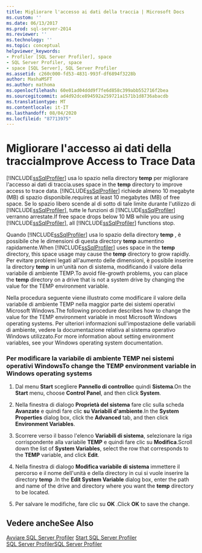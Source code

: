 ```yaml
---
title: Migliorare l'accesso ai dati della traccia | Microsoft Docs
ms.custom: ''
ms.date: 06/13/2017
ms.prod: sql-server-2014
ms.reviewer: ''
ms.technology: ''
ms.topic: conceptual
helpviewer_keywords:
- Profiler [SQL Server Profiler], space
- SQL Server Profiler, space
- space [SQL Server], SQL Server Profiler
ms.assetid: c260c000-fd53-4831-993f-df6894f3228b
author: MashaMSFT
ms.author: mathoma
ms.openlocfilehash: 60e01ad04ddd9f7fe6d858c399abb552716f2bea
ms.sourcegitcommit: ad4d92dce894592a259721a1571b1d8736abacdb
ms.translationtype: MT
ms.contentlocale: it-IT
ms.lasthandoff: 08/04/2020
ms.locfileid: "87713975"
---
```

# <a name="improve-access-to-trace-data"></a><span data-ttu-id="4378a-102">Migliorare l'accesso ai dati della traccia</span><span class="sxs-lookup"><span data-stu-id="4378a-102">Improve Access to Trace Data</span></span>
  [!INCLUDE[ssSqlProfiler](../../includes/sssqlprofiler-md.md)] <span data-ttu-id="4378a-103">usa lo spazio nella directory **temp** per migliorare l'accesso ai dati di traccia.</span><span class="sxs-lookup"><span data-stu-id="4378a-103">uses space in the **temp** directory to improve access to trace data.</span></span> [!INCLUDE[ssSqlProfiler](../../includes/sssqlprofiler-md.md)] <span data-ttu-id="4378a-104">richiede almeno 10 megabyte (MB) di spazio disponibile.</span><span class="sxs-lookup"><span data-stu-id="4378a-104">requires at least 10 megabytes (MB) of free space.</span></span> <span data-ttu-id="4378a-105">Se lo spazio libero scende al di sotto di tale limite durante l'utilizzo di [!INCLUDE[ssSqlProfiler](../../includes/sssqlprofiler-md.md)], tutte le funzioni di [!INCLUDE[ssSqlProfiler](../../includes/sssqlprofiler-md.md)] verranno arrestate.</span><span class="sxs-lookup"><span data-stu-id="4378a-105">If free space drops below 10 MB while you are using [!INCLUDE[ssSqlProfiler](../../includes/sssqlprofiler-md.md)], all [!INCLUDE[ssSqlProfiler](../../includes/sssqlprofiler-md.md)] functions stop.</span></span>  
  
 <span data-ttu-id="4378a-106">Quando [!INCLUDE[ssSqlProfiler](../../includes/sssqlprofiler-md.md)] usa lo spazio della directory **temp** , è possibile che le dimensioni di questa directory **temp** aumentino rapidamente.</span><span class="sxs-lookup"><span data-stu-id="4378a-106">When [!INCLUDE[ssSqlProfiler](../../includes/sssqlprofiler-md.md)] uses space in the **temp** directory, this space usage may cause the **temp** directory to grow rapidly.</span></span> <span data-ttu-id="4378a-107">Per evitare problemi legati all'aumento delle dimensioni, è possibile inserire la directory **temp** in un'unità non di sistema, modificando il valore della variabile di ambiente TEMP.</span><span class="sxs-lookup"><span data-stu-id="4378a-107">To avoid file-growth problems, you can place the **temp** directory on a drive that is not a system drive by changing the value for the TEMP environment variable.</span></span>  
  
 <span data-ttu-id="4378a-108">Nella procedura seguente viene illustrato come modificare il valore della variabile di ambiente TEMP nella maggior parte dei sistemi operativi Microsoft Windows.</span><span class="sxs-lookup"><span data-stu-id="4378a-108">The following procedure describes how to change the value for the TEMP environment variable in most Microsoft Windows operating systems.</span></span> <span data-ttu-id="4378a-109">Per ulteriori informazioni sull'impostazione delle variabili di ambiente, vedere la documentazione relativa al sistema operativo Windows utilizzato.</span><span class="sxs-lookup"><span data-stu-id="4378a-109">For more information about setting environment variables, see your Windows operating system documentation.</span></span>  
  
### <a name="to-change-the-temp-environment-variable-in-windows-operating-systems"></a><span data-ttu-id="4378a-110">Per modificare la variabile di ambiente TEMP nei sistemi operativi Windows</span><span class="sxs-lookup"><span data-stu-id="4378a-110">To change the TEMP environment variable in Windows operating systems</span></span>  
  
1.  <span data-ttu-id="4378a-111">Dal menu **Start** scegliere **Pannello di controllo**e quindi **Sistema**.</span><span class="sxs-lookup"><span data-stu-id="4378a-111">On the **Start** menu, choose **Control Panel**, and then click **System**.</span></span>  
  
2.  <span data-ttu-id="4378a-112">Nella finestra di dialogo **Proprietà del sistema** fare clic sulla scheda **Avanzate** e quindi fare clic **su Variabili d'ambiente**.</span><span class="sxs-lookup"><span data-stu-id="4378a-112">In the **System Properties** dialog box, click the **Advanced** tab, and then click **Environment Variables**.</span></span>  
  
3.  <span data-ttu-id="4378a-113">Scorrere verso il basso l'elenco **Variabili di sistema**, selezionare la riga corrispondente alla variabile **TEMP** e quindi fare clic su **Modifica**.</span><span class="sxs-lookup"><span data-stu-id="4378a-113">Scroll down the list of **System Variables**, select the row that corresponds to the **TEMP** variable, and click **Edit**.</span></span>  
  
4.  <span data-ttu-id="4378a-114">Nella finestra di dialogo **Modifica variabile di sistema** immettere il percorso e il nome dell'unità e della directory in cui si vuole inserire la directory **temp** .</span><span class="sxs-lookup"><span data-stu-id="4378a-114">In the **Edit System Variable** dialog box, enter the path and name of the drive and directory where you want the **temp** directory to be located.</span></span>  
  
5.  <span data-ttu-id="4378a-115">Per salvare le modifiche, fare clic su **OK** .</span><span class="sxs-lookup"><span data-stu-id="4378a-115">Click **OK** to save the change.</span></span>  
  
## <a name="see-also"></a><span data-ttu-id="4378a-116">Vedere anche</span><span class="sxs-lookup"><span data-stu-id="4378a-116">See Also</span></span>  
 <span data-ttu-id="4378a-117">[Avviare SQL Server Profiler](../../tools/sql-server-profiler/start-sql-server-profiler.md) </span><span class="sxs-lookup"><span data-stu-id="4378a-117">[Start SQL Server Profiler](../../tools/sql-server-profiler/start-sql-server-profiler.md) </span></span>  
 [<span data-ttu-id="4378a-118">SQL Server Profiler</span><span class="sxs-lookup"><span data-stu-id="4378a-118">SQL Server Profiler</span></span>](../../tools/sql-server-profiler/sql-server-profiler.md)  
  
  
